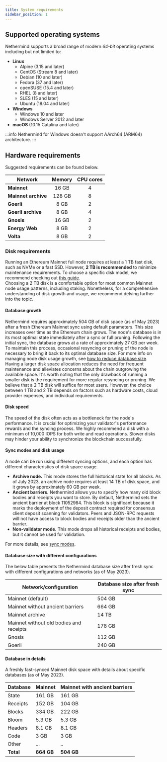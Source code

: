 ```yaml
---
title: System requirements
sidebar_position: 1
---
```


## Supported operating systems

Nethermind supports a broad range of modern _64-bit_ operating systems including but not limited to:

- **Linux**
	- Alpine (3.15 and later)
	- CentOS (Stream 8 and later)
	- Debian (10 and later)
	- Fedora (37 and later)
	- openSUSE (15.4 and later)
	- RHEL (8 and later)
	- SLES (15 and later)
	- Ubuntu (18.04 and later)
- **Windows**
	- Windows 10 and later
	- Windows Server 2012 and later
- **macOS** (10.15 Catalina and later)

:::info
Nethermind for Windows doesn't support AArch64 (ARM64) architecture.
:::

## Hardware requirements

Suggested requirements can be found below.

| Network             | Memory | CPU cores |
|---------------------|:------:|:---------:|
| **Mainnet**         | 16 GB  | 4         |
| **Mainnet archive** | 128 GB | 8         |
| **Goerli**          | 8 GB   | 2         |
| **Goerli archive**  | 8 GB   | 4         |
| **Gnosis**          | 16 GB  | 2         |
| **Energy Web**      | 8 GB   | 2         |
| **Volta**           | 8 GB   | 2         |

### Disk requirements

Running an Ethereum Mainnet full node requires at least a 1 TB fast disk, such as NVMe or a fast SSD. However, **2
TB is recommended** to minimize maintenance requirements. To choose a specific disk model, we recommend
checking out [this guide](https://gist.github.com/yorickdowne/f3a3e79a573bf35767cd002cc977b038#the-good). <br />
Choosing a 2 TB disk is a comfortable option for most common Mainnet node usage patterns, including staking.
Nonetheless, for a comprehensive understanding of disk growth and usage, we recommend delving further into the topic.

#### Database growth

Nethermind requires approximately 504 GB of disk space (as of May 2023) after a fresh Ethereum Mainnet sync using default parameters. This size increases over time as the Ethereum chain grows. The node's database is in its most optimal state immediately after a sync or full pruning. Following the initial sync, the database grows at a rate of approximately 27 GB per week. To maintain this process, occasional resyncing or pruning of the node is necessary to bring it back to its optimal database size. For more info on managing node disk usage growth, see [how to reduce database size](../02-fundamentals/08-how-to-reduce-database-size/README.md).<br />
Having a larger disk space allocation reduces the need for frequent maintenance and alleviates concerns about the chain outgrowing the available space. It's worth noting that the only drawback of running a smaller disk is the requirement for more regular resyncing or pruning. We believe that a 2 TB disk will suffice for most users. However, the choice between 1 TB and 2 TB depends on factors such as hardware costs, cloud provider expenses, and individual requirements.

#### Disk speed

The speed of the disk often acts as a bottleneck for the node's performance. It is crucial for optimizing your validator's performance rewards and the syncing process. We highly recommend a disk with a minimum of 10,000 IOPS for both write and read operations. Slower disks may hinder your ability to synchronize the blockchain successfully.

#### Sync modes and disk usage

A node can be run using different syncing options, and each option has different characteristics of disk space usage.

- **Archive node.** This mode stores the full historical state for all blocks. As of July 2023, an archive node requires at least 14 TB of disk space, and it grows by approximately 60 GB per week. 
- **Ancient barriers.** Nethermind allows you to specify how many old block bodies and receipts you want to store. By default, Nethermind sets the ancient barrier at block 11052984. This block is significant because it marks the deployment of the deposit contract required for consensus client deposit scanning for validators. Peers and JSON-RPC requests will not have access to block bodies and receipts older than the ancient barrier.
- **Non-validator mode.** This mode drops all historical receipts and bodies, but it cannot be used for validation.

For more details, see [sync modes](../02-fundamentals/03-sync-modes.md).

#### Database size with different configurations

The below table presents the Nethermind database size after fresh sync with different configurations and networks (as of
May 2023).

| Network/configuration                   | Database size after fresh sync |
|-----------------------------------------|--------------------------------|
| Mainnet (default)                       | 504 GB                         |
| Mainnet without ancient barriers        | 664 GB                         |
| Mainnet archive                         | 14 TB                          |
| Mainnet without old bodies and receipts | 178 GB                         |
| Gnosis                                  | 112 GB                         |
| Goerli                                  | 240 GB                         |

#### Database in details

A freshly fast-synced Mainnet disk space with details about specific databases (as of May 2023).

| Database  | Mainnet    | Mainnet with ancient barriers |
|-----------|------------|-------------------------------|
| State     | 161 GB     | 161 GB                        |
| Receipts  | 152 GB     | 104 GB                        |
| Blocks    | 334 GB     | 222 GB                        |
| Bloom     | 5.3 GB     | 5.3 GB                        |
| Headers   | 8.1 GB     | 8.1 GB                        |
| Code      | 3 GB       | 3 GB                          |
| Other     | ...        | ..                            |
| **Total** | **664 GB** | **504 GB**                    |
